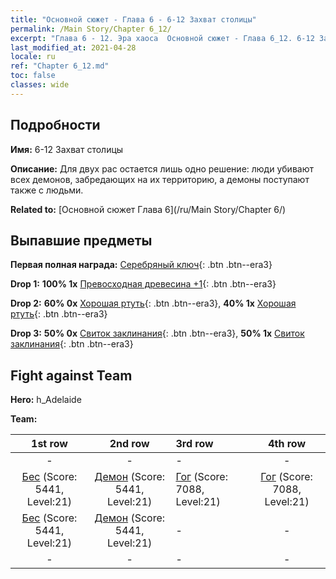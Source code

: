 ```yaml
---
title: "Основной сюжет - Глава 6 - 6-12 Захват столицы"
permalink: /Main Story/Chapter 6_12/
excerpt: "Глава 6 - 12. Эра хаоса  Основной сюжет - Глава 6_12. 6-12 Захват столицы"
last_modified_at: 2021-04-28
locale: ru
ref: "Chapter 6_12.md"
toc: false
classes: wide
---
```


## Подробности

 **Имя:** 6-12 Захват столицы

 **Описание:** Для двух рас остается лишь одно решение: люди убивают всех демонов, забредающих на их территорию, а демоны поступают также с людьми.

 **Related to:** [Основной сюжет Глава 6](/ru/Main Story/Chapter 6/)

## Выпавшие предметы

 **Первая полная награда:** [Серебряный ключ](/ItemsRU/con_693/){: .btn .btn--era3}

 **Drop 1:** **100% 1x** [Превосходная древесина +1](/ItemsRU/mat_20/){: .btn .btn--era3}

 **Drop 2:** **60% 0x** [Хорошая ртуть](/ItemsRU/mat_14/){: .btn .btn--era3}, **40% 1x** [Хорошая ртуть](/ItemsRU/mat_14/){: .btn .btn--era3}

 **Drop 3:** **50% 0x** [Свиток заклинания](/ItemsRU/con_694/){: .btn .btn--era3}, **50% 1x** [Свиток заклинания](/ItemsRU/con_694/){: .btn .btn--era3}


## Fight against Team
 **Hero:** h_Adelaide

 **Team:**


  | 1st row | 2nd row | 3rd row | 4th row |
  |:----:|:----:|:----|:----:|
  | - | - | - | - |
  | [Бес](/ru/units/Imp/) (Score: 5441, Level:21)  | [Демон](/ru/units/Demon/) (Score: 5441, Level:21)  | [Гог](/ru/units/Gog/) (Score: 7088, Level:21)  | [Гог](/ru/units/Gog/) (Score: 7088, Level:21)  |
  | [Бес](/ru/units/Imp/) (Score: 5441, Level:21)  | [Демон](/ru/units/Demon/) (Score: 5441, Level:21)  | - | - |
  | - | - | - | - |



